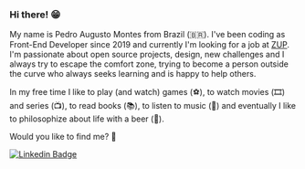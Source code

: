 ### Hi there! 😁

My name is Pedro Augusto Montes from Brazil (🇧🇷). I've been coding as Front-End Developer since 2019 and currently I'm looking for a job at [ZUP](https://zup.com.br). I'm passionate about open source projects, design, new challenges and I always try to escape the comfort zone, trying to become a person outside the curve who always seeks learning and is happy to help others.

In my free time I like to play (and watch) games (⚽️), to watch movies (🎞️) and series (📺), to read books (📚), to listen to music (🎵) and eventually I like to philosophize about life with a beer (🍺).

Would you like to find me? 💬

[![Linkedin Badge](https://img.shields.io/badge/-LinkedIn-blue?style=flat-square&logo=Linkedin&logoColor=white&link=https://www.linkedin.com/in/mrpmontes/)](https://www.linkedin.com/in/mrpmontes/)
